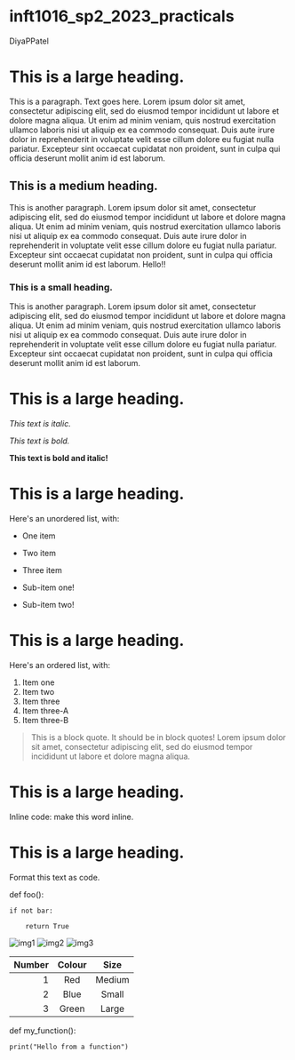 # inft1016_sp2_2023_practicals

DiyaPPatel

# This is a large heading.

This is a paragraph. Text goes here. Lorem ipsum dolor sit amet, consectetur adipiscing elit, sed do eiusmod tempor incididunt ut labore et dolore magna aliqua. Ut enim ad minim veniam, quis nostrud exercitation ullamco laboris nisi ut aliquip ex ea commodo consequat. Duis aute irure dolor in reprehenderit in voluptate velit esse cillum dolore eu fugiat nulla pariatur. Excepteur sint occaecat cupidatat non proident, sunt in culpa qui officia deserunt mollit anim id est laborum.

## This is a medium heading. 

This is another paragraph. Lorem ipsum dolor sit amet, consectetur adipiscing elit, sed do eiusmod tempor incididunt ut labore et dolore magna aliqua. Ut enim ad minim veniam, quis nostrud exercitation ullamco laboris nisi ut aliquip ex ea commodo consequat. Duis aute irure dolor in reprehenderit in voluptate velit esse cillum dolore eu fugiat nulla pariatur. Excepteur sint occaecat cupidatat non proident, sunt in culpa qui officia deserunt mollit anim id est laborum. Hello!!


### This is a small heading.  

This is another paragraph. Lorem ipsum dolor sit amet, consectetur adipiscing elit, sed do eiusmod tempor incididunt ut labore et dolore magna aliqua. Ut enim ad minim veniam, quis nostrud exercitation ullamco laboris nisi ut aliquip ex ea commodo consequat. Duis aute irure dolor in reprehenderit in voluptate velit esse cillum dolore eu fugiat nulla pariatur. Excepteur sint occaecat cupidatat non proident, sunt in culpa qui officia deserunt mollit anim id est laborum.

# This is a large heading. 

*This text is italic.*

*This text is bold.* 

**This text is bold and italic!**

# This is a large heading. 

Here's an unordered list, with:
- One item
* Two item
+ Three item
- Sub-item one!
* Sub-item two!

# This is a large heading.

Here's an ordered list, with:
1. Item one
2. Item two
3. Item three
4. Item three-A
5. Item three-B

> This is a block quote. It should be in block quotes! Lorem ipsum dolor sit amet, consectetur adipiscing elit, sed do eiusmod tempor incididunt ut labore et dolore magna aliqua.

# This is a large heading.

Inline code: make this word inline.

# This is a large heading.

Format this text as code. 

def foo():

    if not bar:

        return True

![img1](https://upload.wikimedia.org/wikipedia/commons/thumb/0/03/Kismet-IMG_6007-black.jpg.)
![img2](https://commons.wikimedia.org/wiki/File:Kismet-IMG_6007-black.jpg.)
![img3](https://commons.wikimedia.org/wiki/File:Kismet-IMG_6007-black.jpg)

| Number |  Colour |   Size   |
|-------:|:-------:|:--------:|
|    1   |    Red  |  Medium  |
|    2   |    Blue |  Small   |
|    3   |    Green|  Large   |

def my_function():

    print("Hello from a function")